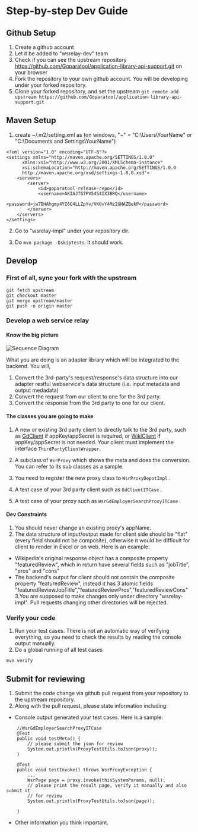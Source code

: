 # Step-by-step Dev Guide

## Github Setup

1. Create a github account
2. Let it be added to "wsrelay-dev" team
3. Check if you can see the upstream repository https://github.com/Goparatool/application-library-api-support.git on your browser
4. Fork the repository to your own github account. You will be developing under your forked repository.
5. Clone your forked repository, and set the upstream
````git remote add upstream https://github.com/Goparatool/application-library-api-support.git````


## Maven Setup
1. create ~/.m2/setting.xml as  (on windows, "~" = "C:\Users\YourName" or "C:\Documents and Settings\YourName")

````
<?xml version="1.0" encoding="UTF-8"?>
<settings xmlns="http://maven.apache.org/SETTINGS/1.0.0"
      xmlns:xsi="http://www.w3.org/2001/XMLSchema-instance"
      xsi:schemaLocation="http://maven.apache.org/SETTINGS/1.0.0 
      http://maven.apache.org/xsd/settings-1.0.0.xsd">
    <servers>
        <server>
            <id>goparatool-release-repo</id>
            <username>AKIAJTG7PV54S4IX3BRQ</username>
            <password>jw7DHAhgmy4YI6Q4LLZpYv/VK0vY4Mz2GHAZBekP</password>
        </server>
    </servers>
</settings>
````

2. Go to "wsrelay-impl" under your repository dir. 

3. Do ````mvn package -DskipTests````.  It should work.

## Develop

### First of all, sync your fork with the upstream

````
git fetch upstream
git checkout master
git merge upstream/master
git push -u origin master
````

### Develop a web service relay

#### Know the big picture

![Sequence Diagram](doc/wsr-seq-diagram.png)

What you are doing is an adapter library which will be integrated to the backend. You will,

1. Convert the 3rd-party's request/response's data structure into our adapter restful webservice's data structure (i.e. input metadata and output medadata)
2. Convert the request from our client to one for the 3rd party.
3. Convert the response from the 3rd party to one for our client. 

#### The classes you are going to make

1. A new or existing 3rd party client to directly talk to the 3rd party, such as [GdClient](src/main/java/com/paratool/applib/api/util/thirdpartyhelp/glassdoor/GdClient.java) if appKey/appSecret is required, or [WikiClient](src/main/java/com/paratool/applib/api/util/thirdpartyhelp/wikipedia/WikiClient.java) if appKey/appSecret is not needed.  Your client must implement the interface ````ThirdPartyClientWrapper````.

2. A subclass of ````WsrProxy```` which shows the meta and does the conversion. You can refer to its sub classes as a sample.

3. You need to register the new proxy class to ````WsrProxyDepotImpl```` . 

4. A test case of your 3rd party client such as ````GdClientITCase```` .  

5. A test case of your proxy such as ````WsrGdEmployerSearchProxyITCase```` .  

#### Dev Constraints
1. You should never change an existing proxy's appName. 
2. The data structure of input/output made for client side should be "flat" (every field should not be composite), otherwise it would be difficult for client to render in Excel or on web. Here is an example:    
  *  Wikipedia's original response object has a composite property "featuredReview", which in return have several fields such as "jobTitle", "pros" and "cons"
  *  The backend's output for client should not contain  the composite property "featuredReview", instead it has 3 atomic fields "featuredReviewJobTitle","featuredReviewPros","featuredReviewCons"
3.You are supposed to make changes only under directory "wsrelay-impl". Pull requests changing other directories will be rejected.

### Verify your code
1. Run your test cases. There is not an automatic way of verifying everything, so you need to check the results by reading the console output manually.
2. Do a global running of all test cases
````
mvn verify
````

## Submit for reviewing
1. Submit the code change via github pull request from your repository to the upstream repository.
2. Along with the pull request, please state information including: 
 * Console output generated your test cases. Here is a sample: 
````
	//WsrGdEmployerSearchProxyITCase
	@Test
	public void testMeta() {
		// please submit the json for review
		System.out.println(ProxyTestUtils.toJson(proxy));
	}

	@Test
	public void testInvoke() throws WsrProxyException {
		...
		WsrPage page = proxy.invoke(thisSystemParams, null);
		// please print the result page, verify it manually and also submit it
		// for review
		System.out.println(ProxyTestUtils.toJson(page));

	}
```` 
  * Other information you think important.
